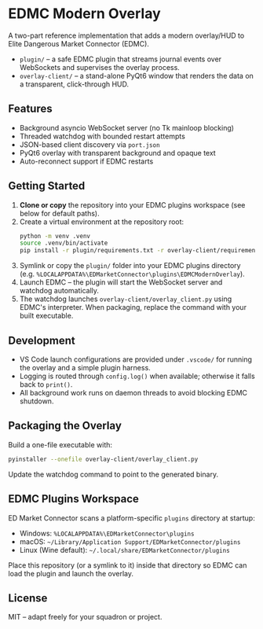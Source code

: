 # EDMC Modern Overlay

A two-part reference implementation that adds a modern overlay/HUD to Elite Dangerous Market Connector (EDMC).

- `plugin/` – a safe EDMC plugin that streams journal events over WebSockets and supervises the overlay process.
- `overlay-client/` – a stand-alone PyQt6 window that renders the data on a transparent, click-through HUD.

## Features

- Background asyncio WebSocket server (no Tk mainloop blocking)
- Threaded watchdog with bounded restart attempts
- JSON-based client discovery via `port.json`
- PyQt6 overlay with transparent background and opaque text
- Auto-reconnect support if EDMC restarts

## Getting Started

1. **Clone or copy** the repository into your EDMC plugins workspace (see below for default paths).
2. Create a virtual environment at the repository root:
   ```bash
   python -m venv .venv
   source .venv/bin/activate
   pip install -r plugin/requirements.txt -r overlay-client/requirements.txt
   ```
3. Symlink or copy the `plugin/` folder into your EDMC plugins directory (e.g. `%LOCALAPPDATA%\EDMarketConnector\plugins\EDMCModernOverlay`).
4. Launch EDMC – the plugin will start the WebSocket server and watchdog automatically.
5. The watchdog launches `overlay-client/overlay_client.py` using EDMC's interpreter. When packaging, replace the command with your built executable.

## Development

- VS Code launch configurations are provided under `.vscode/` for running the overlay and a simple plugin harness.
- Logging is routed through `config.log()` when available; otherwise it falls back to `print()`.
- All background work runs on daemon threads to avoid blocking EDMC shutdown.

## Packaging the Overlay

Build a one-file executable with:
```bash
pyinstaller --onefile overlay-client/overlay_client.py
```
Update the watchdog command to point to the generated binary.

## EDMC Plugins Workspace

ED Market Connector scans a platform-specific `plugins` directory at startup:

- Windows: `%LOCALAPPDATA%\EDMarketConnector\plugins`
- macOS: `~/Library/Application Support/EDMarketConnector/plugins`
- Linux (Wine default): `~/.local/share/EDMarketConnector/plugins`

Place this repository (or a symlink to it) inside that directory so EDMC can load the plugin and launch the overlay.

## License

MIT – adapt freely for your squadron or project.
